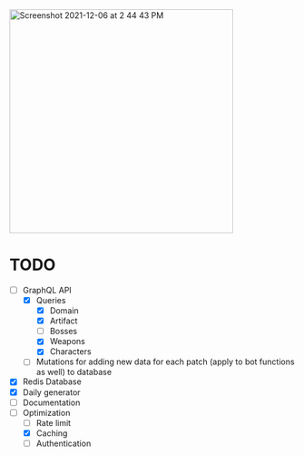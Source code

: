 <img width="394" alt="Screenshot 2021-12-06 at 2 44 43 PM" src="https://user-images.githubusercontent.com/25546711/145055616-6e21c5a5-6674-40c0-a925-2a4e2c3830f0.png">

# TODO

-   [ ] GraphQL API
    -   [x] Queries
        -   [x] Domain
        -   [x] Artifact
        -   [ ] Bosses
        -   [x] Weapons
        -   [x] Characters
    -   [ ] Mutations for adding new data for each patch (apply to bot functions as well) to database
-   [x] Redis Database
-   [x] Daily generator
-   [ ] Documentation
-   [ ] Optimization
    -   [ ] Rate limit
    -   [x] Caching
    -   [ ] Authentication
